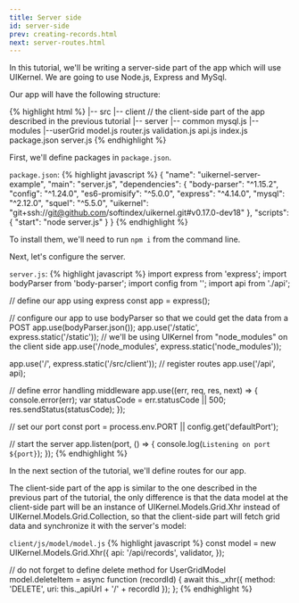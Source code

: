 ```yaml
---
title: Server side
id: server-side
prev: creating-records.html
next: server-routes.html
---
```


In this tutorial, we'll be writing a server-side part of the app which will use UIKernel.
We are going to use Node.js, Express and MySql.

Our app will have the following structure:

{% highlight html %}
|-- src
    |-- client // the client-side part of the app described in the previous tutorial
    |-- server
        |-- common
            mysql.js
        |-- modules
            |--userGrid
                model.js
                router.js
                validation.js
        api.js
        index.js
package.json
server.js
{% endhighlight %}

First, we'll define packages in `package.json`.

`package.json`:
{% highlight javascript %}
{
  "name": "uikernel-server-example",
  "main": "server.js",
  "dependencies": {
    "body-parser": "^1.15.2",
    "config": "^1.24.0",
    "es6-promisify": "^5.0.0",
    "express": "^4.14.0",
    "mysql": "^2.12.0",
    "squel": "^5.5.0",
    "uikernel": "git+ssh://git@github.com/softindex/uikernel.git#v0.17.0-dev18"
  },
  "scripts": {
    "start": "node server.js"
  }
}
{% endhighlight %}

To install them, we'll need to run `npm i` from the command line.

Next, let's configure the server.

`server.js`:
{% highlight javascript %}
import express from 'express';
import bodyParser from 'body-parser';
import config from '<your-config-module>';
import api from './api';

// define our app using express
const app = express();

// configure our app to use bodyParser so that we could get the data from a POST
app.use(bodyParser.json());
app.use('/static', express.static('/static'));
// we'll be using UIKernel from "node_modules" on the client side
app.use('/node_modules', express.static('node_modules'));

app.use('/', express.static('/src/client'));
// register routes
app.use('/api', api);

// define error handling middleware
app.use((err, req, res, next) => {
  console.error(err);
  var statusCode = err.statusCode || 500;
  res.sendStatus(statusCode);
});

// set our port
const port = process.env.PORT || config.get('defaultPort');

// start the server
app.listen(port, () => {
  console.log(`Listening on port ${port}`);
});
{% endhighlight %}

In the next section of the tutorial, we'll define routes for our app.

The client-side part of the app is similar to the one described in the previous part of the tutorial,
the only difference is that the data model at the client-side part will be an instance of UIKernel.Models.Grid.Xhr
instead of UIKernel.Models.Grid.Collection, so that the client-side part will fetch grid data and synchronize it
with the server's model:

`client/js/model/model.js`
{% highlight javascript %}
const model = new UIKernel.Models.Grid.Xhr({
  api: '/api/records',
  validator,
});

// do not forget to define delete method for UserGridModel
model.deleteItem = async function (recordId) {
  await this._xhr({
    method: 'DELETE',
    uri: this._apiUrl + '/' + recordId
  });
};
{% endhighlight %}
